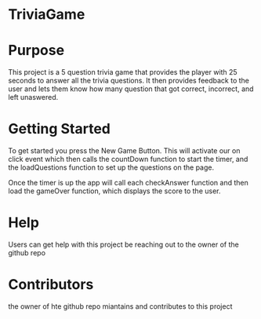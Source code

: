 # TriviaGame


#  Purpose
This project is a 5 question trivia game that provides the player with 25 seconds to answer all the trivia questions.  It then provides feedback to the user and lets them know how many question that got correct, incorrect, and left unaswered.

#  Getting Started
To get started you press the New Game Button.  This will activate our on click event which then calls the countDown function to start the timer, and the loadQuestions function to set up the questions on the page.  

Once the timer is up the app will call each checkAnswer function and then load the gameOver function, which displays the score to the user.


# Help
Users can get help with this project be reaching out to the owner of the github repo


# Contributors
the owner of hte github repo miantains and contributes to this project
